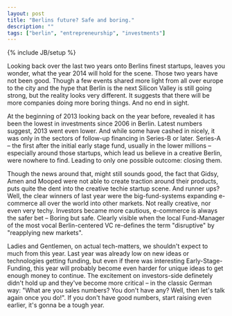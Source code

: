 ```yaml
---
layout: post
title: "Berlins future? Safe and boring."
description: ""
tags: ["berlin", "entrepreneurship", "investments"]
---
```

{% include JB/setup %}

Looking back over the last two years onto Berlins finest startups, leaves you wonder, what the year 2014 will hold for the scene. Those two years have not been good. Though a few events shared more light from all over europe to the city and the hype that Berlin is the next Silicon Valley is still going strong, but the reality looks very different. It suggests that there will be more companies doing more boring things. And no end in sight.

At the beginning of 2013 looking back on the year before, revealed it has been the lowest in investments since 2006 in Berlin. Latest numbers suggest, 2013 went even lower. And while some have cashed in nicely, it was only in the sectors of follow-up financing in Series-B or later. Series-A – the first after the initial early stage fund, usually in the lower millions – especially around those startups, which lead us believe in a creative Berlin, were nowhere to find. Leading to only one possible outcome: closing them. 

Though the news around that, might still sounds good, the fact that Gidsy, Amen and Mooped were not able to create traction around their products, puts quite the dent into the creative techie startup scene. And runner ups? Well, the clear winners of last year were the big-fund-systems expanding e-commerce all over the world into other markets. Not really creative, nor even very techy. Investors became more cautious, e-commerce is always the safer bet – Boring but safe. Clearly visible when the local Fund-Manager of the most vocal Berlin-centered VC re-defines the term "disruptive" by "reapplying new markets".

Ladies and Gentlemen, on actual tech-matters, we shouldn't expect to much from this year. Last year was already low on new ideas or technologies getting funding, but even if there was interesting Early-Stage-Funding, this year will probably become even harder for unique ideas to get enough money to continue. The excitement on investors-side definetely didn't hold up and they've become more critical – in the classic German way: "What are you sales numbers? You don't have any? Well, then let's talk again once you do!". If you don't have good numbers, start raising even earlier, it's gonna be a tough year.

